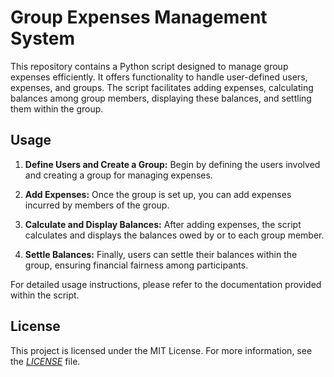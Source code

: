 # Group Expenses Management System

This repository contains a Python script designed to manage group expenses efficiently. It offers functionality to handle user-defined users, expenses, and groups. The script facilitates adding expenses, calculating balances among group members, displaying these balances, and settling them within the group.

## Usage

1. **Define Users and Create a Group:** Begin by defining the users involved and creating a group for managing expenses.
   
2. **Add Expenses:** Once the group is set up, you can add expenses incurred by members of the group.

3. **Calculate and Display Balances:** After adding expenses, the script calculates and displays the balances owed by or to each group member.

4. **Settle Balances:** Finally, users can settle their balances within the group, ensuring financial fairness among participants.

For detailed usage instructions, please refer to the documentation provided within the script.

## License

This project is licensed under the MIT License. For more information, see the *[LICENSE](LICENSE)* file.
